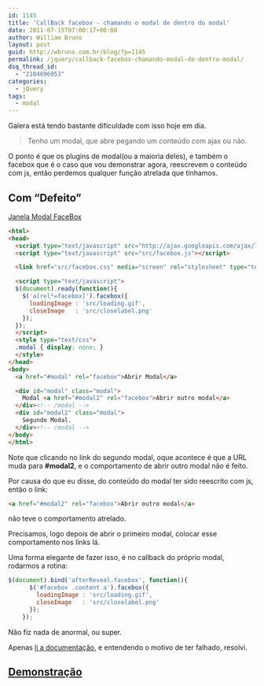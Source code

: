 ```yaml
---
id: 1145
title: 'CallBack facebox - chamando o modal de dentro do modal'
date: 2011-07-15T07:00:17+00:00
author: William Bruno
layout: post
guid: http://wbruno.com.br/blog/?p=1145
permalink: /jquery/callback-facebox-chamando-modal-de-dentro-modal/
dsq_thread_id:
  - "2104696053"
categories:
  - jQuery
tags:
  - modal
---
```

Galera está tendo bastante dificuldade com isso hoje em dia.

> Tenho um modal, que abre pegando um conteúdo com ajax ou não.

O ponto é que os plugins de modal(ou a maioria deles), e também o facebox que é o caso que vou demonstrar agora, reescrevem o conteúdo com js, então perdemos qualquer função atrelada que tínhamos.

<!--more-->

## Com &#8220;Defeito&#8221;

<a href="/scripts/facebox1.html" target="_blank">Janela Modal FaceBox</a>

``` html
<html>
<head>
  <script type="text/javascript" src="http://ajax.googleapis.com/ajax/libs/jquery/1.6.2/jquery.min.js"></script>
  <script type="text/javascript" src="src/facebox.js"></script>

  <link href="src/facebox.css" media="screen" rel="stylesheet" type="text/css" />

  <script type="text/javascript">
  $(document).ready(function(){
    $('a[rel*=facebox]').facebox({
      loadingImage : 'src/loading.gif',
      closeImage   : 'src/closelabel.png'
    });
  });
  </script>
  <style type="text/css">
  .modal { display: none; }
  </style>
</head>
<body>
  <a href="#modal" rel="facebox">Abrir Modal</a>

  <div id="modal" class="modal">
    Modal <a href="#modal2" rel="facebox">Abrir outro modal</a>
  </div><!-- /modal -->
  <div id="modal2" class="modal">
    Segundo Modal.
  </div><!-- /modal -->
</body>
</html>
```

Note que clicando no link do segundo modal, oque acontece é que a URL muda para **#modal2**, e o comportamento de abrir outro modal não é feito.

Por causa do que eu disse, do conteúdo do modal ter sido reescrito com js, então o link:

``` html
<a href="#modal2" rel="facebox">Abrir outro modal</a>
```
não teve o comportamento atrelado.

Precisamos, logo depois de abrir o primeiro modal, colocar esse comportamento nos links lá.

Uma forma elegante de fazer isso, é no callback do próprio modal, rodarmos a rotina:

``` js
$(document).bind('afterReveal.facebox', function(){
      $('#facebox .content a').facebox({
        loadingImage : 'src/loading.gif',
        closeImage   : 'src/closelabel.png'
      });
    });
```

Não fiz nada de anormal, ou super.

Apenas <a href="http://defunkt.io/facebox/" target="_blank">li a documentação</a>, e entendendo o motivo de ter falhado, resolvi.

## <a href="/scripts/facebox2.html" target="blank">Demonstração</a>
